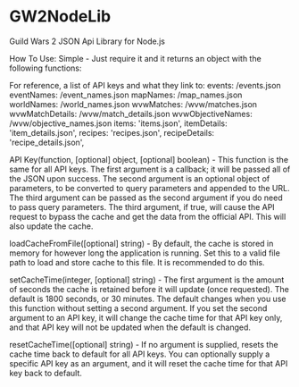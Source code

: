 GW2NodeLib
==========

Guild Wars 2 JSON Api Library for Node.js

How To Use: Simple - Just require it and it returns an object with the following functions:

For reference, a list of API keys and what they link to:
events: /events.json
eventNames: /event_names.json
mapNames: /map_names.json
worldNames: /world_names.json
wvwMatches: /wvw/matches.json
wvwMatchDetails: /wvw/match_details.json
wvwObjectiveNames: /wvw/objective_names.json
items: 'items.json',
itemDetails: 'item_details.json',
recipes: 'recipes.json',
recipeDetails: 'recipe_details.json',

API Key(function, [optional] object, [optional] boolean) - This function is the same for all API keys. The first argument is a callback; it will be passed all of the JSON upon success. The second argument is an optional object of parameters, to be converted to query parameters and appended to the URL. The third argument can be passed as the second argument if you do need to pass query parameters. The third argument, if true, will cause the API request to bypass the cache and get the data from the official API. This will also update the cache.

loadCacheFromFile([optional] string) - By default, the cache is stored in memory for however long the application is running. Set this to a valid file path to load and store cache to this file. It is recommended to do this.

setCacheTime(integer, [optional] string) - The first argument is the amount of seconds the cache is retained before it will update (once requested). The default is 1800 seconds, or 30 minutes. The default changes when you use this function without setting a second argument. If you set the second argument to an API key, it will change the cache time for that API key only, and that API key will not be updated when the default is changed.

resetCacheTime([optional] string) - If no argument is supplied, resets the cache time back to default for all API keys. You can optionally supply a specific API key as an argument, and it will reset the cache time for that API key back to default.
